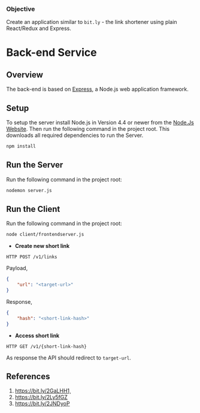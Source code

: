 ### Objective
Create an application similar to `bit.ly` - the link shortener using plain React/Redux and Express.

# Back-end Service

## Overview

The back-end is based on [Express](http://http://expressjs.com/), a Node.js web application framework.

## Setup

To setup the server install Node.js in Version 4.4 or newer from the [Node.Js Website](http://nodejs.org/).
Then run the following command in the project root.
This downloads all required dependencies to run the Server.

```bash
npm install
```

## Run the Server

Run the following command in the project root:

```bash
nodemon server.js
```
## Run the Client

Run the following command in the project root:

```bash
node client/frontendserver.js
```


* **Create new short link**

```plain
HTTP POST /v1/links
```

Payload,

```json
{
	"url": "<target-url>"
}
```

Response,

```json
{
	"hash": "<short-link-hash>"
}
```

* **Access short link**

```plain
HTTP GET /v1/{short-link-hash}
```

As response the API should redirect to `target-url`.


## References
1. https://bit.ly/2GaLHH1¸
2. https://bit.ly/2Ly5fGZ
3. https://bit.ly/2JNDyoP
